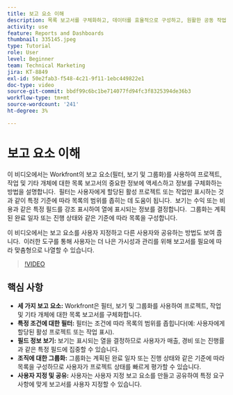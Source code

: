 ```yaml
---
title: 보고 요소 이해
description: 목록 보고서를 구체화하고, 데이터를 효율적으로 구성하고, 원활한 공동 작업을 가능하게 하는 사용자 정의 가능한 필터, 보기 및 그룹화로 프로젝트 보고를 향상시킵니다.
activity: use
feature: Reports and Dashboards
thumbnail: 335145.jpeg
type: Tutorial
role: User
level: Beginner
team: Technical Marketing
jira: KT-8849
exl-id: 50e2fab3-f548-4c21-9f11-1ebc449822e1
doc-type: video
source-git-commit: bbdf99c6bc1be714077fd94fc3f8325394de36b3
workflow-type: tm+mt
source-wordcount: '241'
ht-degree: 3%

---
```


# 보고 요소 이해

이 비디오에서는 Workfront의 보고 요소(필터, 보기 및 그룹화)를 사용하여 프로젝트, 작업 및 기타 개체에 대한 목록 보고서의 중요한 정보에 액세스하고 정보를 구체화하는 방법을 설명합니다. &#x200B; 필터는 사용자에게 할당된 활성 프로젝트 또는 작업만 표시하는 것과 같이 특정 기준에 따라 목록의 범위를 좁히는 데 도움이 됩니다. &#x200B; 보기는 수익 또는 비용과 같은 특정 필드를 강조 표시하여 열에 표시되는 정보를 결정합니다. &#x200B; 그룹화는 계획된 완료 일자 또는 진행 상태와 같은 기준에 따라 목록을 구성합니다.

이 비디오에서는 보고 요소를 사용자 지정하고 다른 사용자와 공유하는 방법도 보여 줍니다. &#x200B; 이러한 도구를 통해 사용자는 더 나은 가시성과 관리를 위해 보고서를 필요에 따라 맞춤형으로 나열할 수 있습니다.

>[!VIDEO](https://video.tv.adobe.com/v/335145/?quality=12&learn=on&enablevpops=1)

## 핵심 사항

* **세 가지 보고 요소:** Workfront은 필터, 보기 및 그룹화를 사용하여 프로젝트, 작업 및 기타 개체에 대한 목록 보고서를 구체화합니다. &#x200B;
* **특정 조건에 대한 필터:** 필터는 조건에 따라 목록의 범위를 좁힙니다(예: 사용자에게 할당된 활성 프로젝트 또는 작업 표시). &#x200B;
* **필드 정보 보기:** 보기는 표시되는 열을 결정하므로 사용자가 매출, 경비 또는 진행률과 같은 특정 필드에 집중할 수 있습니다. &#x200B;
* **조직에 대한 그룹화:** 그룹화는 계획된 완료 일자 또는 진행 상태와 같은 기준에 따라 목록을 구성하므로 사용자가 프로젝트 상태를 빠르게 평가할 수 있습니다. &#x200B;
* **사용자 지정 및 공유:** 사용자는 사용자 지정 보고 요소를 만들고 공유하여 특정 요구 사항에 맞게 보고서를 사용자 지정할 수 있습니다.
